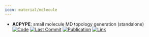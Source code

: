 ```yaml
---
icon: material/molecule
---
```


- **ACPYPE**: small molecule MD topology generation (standalone)  
		[![Code](https://img.shields.io/github/stars/alanwilter/acpype?style=for-the-badge&logo=github)](https://github.com/alanwilter/acpype) [![Last Commit](https://img.shields.io/github/last-commit/alanwilter/acpype?style=for-the-badge&logo=github)](https://github.com/alanwilter/acpype) [![Publication](https://img.shields.io/badge/Publication-Citations:55-blue?style=for-the-badge&logo=bookstack)](https://doi.org/10.1016/j.softx.2019.100241) [![Link](https://img.shields.io/badge/Link-offline-red?style=for-the-badge&logo=xamarin&logoColor=red)](https://www.bio2byte.be/acpype/) 
